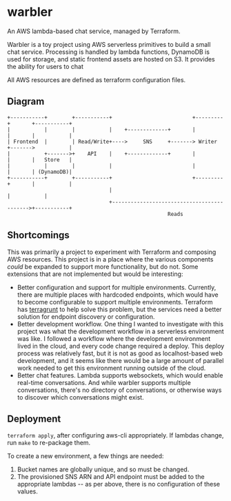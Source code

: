 # warbler

An AWS lambda-based chat service, managed by Terraform.

Warbler is a toy project using AWS serverless primitives to build a small chat service. Processing is handled by lambda functions, DynamoDB is used for storage, and static frontend assets are hosted on S3. It provides the ability for users to chat

All AWS resources are defined as terraform configuration files.

## Diagram
```
+-----------+        +-----------+                          +---------+       +-----------+
|           |        |           |    +-------------+       |         |       |           |
| Frontend  |        | Read/Write+---->     SNS     +-------> Writer  +------->           |
|           +------->+    API    |    +-------------+       |         |       |   Store   |
|           |        |           |                          |         |       | (DynamoDB)|
+-----------+        +-----------+                          +---------+       |           |
                                 |                                            |           |
                                 +------------------------------------------->+-----------+
                                                    Reads
 ```

## Shortcomings

This was primarily a project to experiment with Terraform and composing AWS resources. This project is in a place where the various components _could_ be expanded to support more functionality, but do not. Some extensions that are not implemented but would be interesting:
- Better configuration and support for multiple environments. Currently, there are multiple places with hardcoded endpoints, which would have to become configurable to support multiple environments. Terraform has [terragrunt](https://terragrunt.gruntwork.io/) to help solve this problem, but the services need a better solution for endpoint discovery or configuration.
- Better development workflow. One thing I wanted to investigate with this project was what the development workflow in a serverless environment was like. I followed a workflow where the development environment lived in the cloud, and every code change required a deploy. This deploy process was relatively fast, but it is not as good as localhost-based web development, and it seems like there would be a large amount of parallel work needed to get this environment running outside of the cloud. 
- Better chat features. Lambda supports websockets, which would enable real-time conversations. And while warbler supports multiple conversations, there's no directory of conversations, or otherwise ways to discover which conversations might exist.

## Deployment

`terraform apply`, after configuring aws-cli appropriately. If lambdas change, run `make` to re-package them.

To create a new environment, a few things are needed:

1. Bucket names are globally unique, and so must be changed.
2. The provisioned SNS ARN and API endpoint must be added to the appropriate lambdas -- as per above, there is no configuration of these values.
